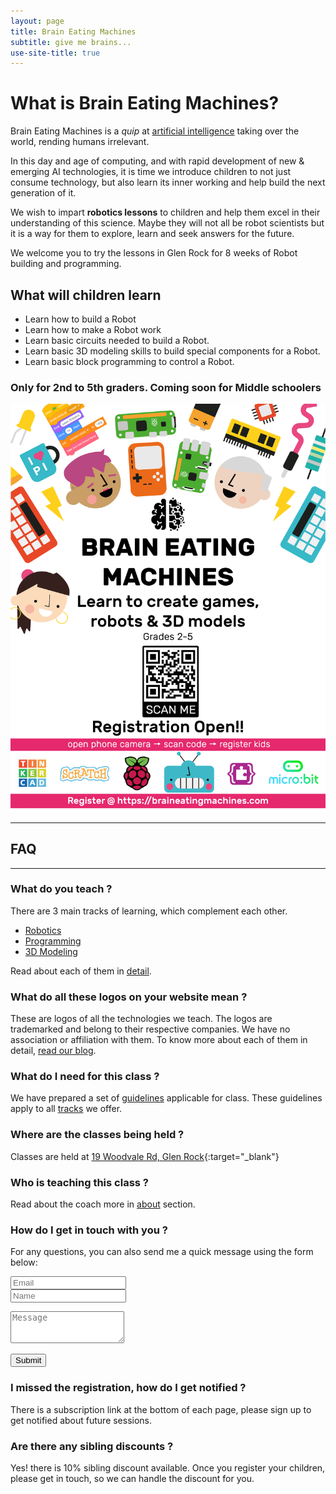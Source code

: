 ```yaml
---
layout: page
title: Brain Eating Machines
subtitle: give me brains...
use-site-title: true
---
```


# What is Brain Eating Machines?
Brain Eating Machines is a *quip* at [artificial intelligence](https://en.wikipedia.org/wiki/Artificial_intelligence) taking over the world, rending humans irrelevant.

In this day and age of computing, and with rapid development of new & emerging AI technologies, it is time we introduce children to not just consume technology, but also learn its inner working and help build the next generation of it.

We wish to impart **robotics lessons** to children and help them excel in their understanding of this science. Maybe they will not all be robot scientists but it is a way for them to explore, learn and seek answers for the future.

We welcome you to try the lessons in Glen Rock for 8 weeks of Robot building and programming.

## What will children learn
 * Learn how to build a Robot
 * Learn how to make a Robot work
 * Learn basic circuits needed to build a Robot.
 * Learn basic 3D modeling skills to build special components for a Robot.
 * Learn basic block programming to control a Robot.

### Only for 2nd to 5th graders. Coming soon for Middle schoolers

[![Poster](/img/BEMPoster.jpg)](/courses/register)

-----
## FAQ
-----

### What do you teach ?

There are 3 main tracks of learning, which complement each other.

 * [Robotics](/courses/101-robotics)
 * [Programming](/courses/102-3dmodeling)
 * [3D Modeling](/courses/103-programming)

Read about each of them in [detail](/courses).

### What do all these logos on your website mean ?

These are logos of all the technologies we teach. The logos are trademarked and belong to their respective companies. We have no association or affiliation with them. To know more about each of them in detail, [read our blog](/blog).

### What do I need for this class ?

We have prepared a set of [guidelines](/courses/guidelines) applicable for class. These guidelines apply to all [tracks](/courses) we offer.

### Where are the classes being held ?
Classes are held at [19 Woodvale Rd, Glen Rock](https://www.google.com/maps/place/19+Woodvale+Rd,+Glen+Rock,+NJ+07452/@40.9527332,-74.1111128,17z/data=!3m1!4b1!4m5!3m4!1s0x89c2fb42538e547f:0x10c3891bc985bab1!8m2!3d40.9527332!4d-74.1089241){:target="_blank"}

### Who is teaching this class ?

Read about the coach more in [about](/aboutme) section.

### How do I get in touch with you ?

<form action="https://formspree.io/xpzwedgw" method="POST" class="form" id="contact-form">
  <p>For any questions, you can also send me a quick message using the form below:</p>
  <p>
  <div class="row">
    <div class="col-xs-6">
      <input type="email" name="_replyto" class="form-control input-lg" placeholder="Email" title="Email">
    </div>
    <div class="col-xs-6">
      <input type="text" name="name" class="form-control input-lg" placeholder="Name" title="Name">
    </div>
  </div>
  </p>
  <input type="hidden" name="_subject" value="New submission from braineatingmachines.com">
  <p>
  <textarea type="text" name="content" class="form-control input-lg" placeholder="Message" title="Message" required="required" rows="3"></textarea>
  </p>
  <input type="text" name="_gotcha" style="display:none">
  <input type="hidden" name="_next" value="?message=Your message was sent successfully, thanks!">
  <p style="align:right">
  <button type="submit" class="btn btn-lg btn-primary">Submit</button>
  </p>
</form>

### I missed the registration, how do I get notified ?

There is a subscription link at the bottom of each page, please sign up to get notified about future sessions.

### Are there any sibling discounts ?

Yes! there is 10% sibling discount available. Once you register your children, please get in touch, so we can handle the discount for you.
